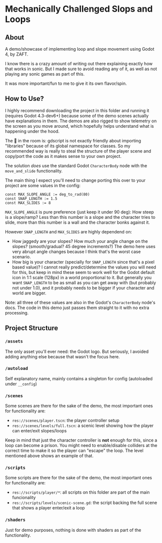 # Mechanically Challenged Slops and Loops

## About

A demo/showcase of implementing loop and slope movement using Godot 4, by ZAFT.

I know there is a crazy amount of writing out there explaining exactly how that works in sonic.
But I made sure to avoid reading any of it, as well as not playing any sonic games as part of this.

It was more important/fun to me to give it its own flavor/spin.

## How to Use?

I highly recommend downloading the project in this folder and running it (requires Godot 4.3-dev6+) because
some of the demo scenes actually have explanations in them. The demos are also rigged to show telemetry
on the screen as you move around, which hopefully helps understand what is happening under the hood.

The :elephant: in the room is: gdscript is not exactly friendly about importing "libraries" because of its
global namespace for classes. So my recommended way is really to steal the structure of the player scene and copy/port
the code as it makes sense to your own project.

The solution _does_ use the standard Godot `CharacterBody` node with the `move_and_slide` functionality.

The main thing I expect you'll need to change porting this over to your project are some values in the config:

```gdscript
const MAX_SLOPE_ANGLE := deg_to_rad(80)
const SNAP_LENGTH := 1.5
const MAX_SLIDES := 8
```

`MAX_SLOPE_ANGLE` is pure preference (just keep it under 90 deg): How steep is a slope/ramp? Less than this number is a slope and the character tries to slide, more than this number is a wall and the character bonks against it.

However `SNAP_LENGTH` and `MAX_SLIDES` are highly dependend on:

- How jaggedy are your slopes? How much your angle change on the slopes? (smooth/gradual? 45 degree increments?)
  The demo here uses very abrupt angle changes because I think that's the worst case scenario.
- How big is your character (specially for `SNAP_LENGTH` since that's a pixel based value)?
  I cannot really predict/determine the values you will need for this, but keep in mind these seem to work
  well for the Godot default icon in 1:1 scale (128px) in a world proportional to it.
  But generally you want `SNAP_LENGTH` to be as small as you can get away with (but probably not under 1.0),
  and it probably needs to be bigger if your character and world are bigger.

Note: all three of these values are also in the Godot's `CharacterBody` node's docs. The code in this demo just passes them straight to it with no extra processing.

## Project Structure

### `/assets`

The only asset you'll ever need: the Godot logo. But seriously, I avoided adding anything else because that wasn't the focus here.

### `/autoload`

Self explanatory name, mainly contains a singleton for config (autoloaded under `__config`)

### `/scenes`

Some scenes are there for the sake of the demo, the most important ones for functionality are:

- `res://scenes/player.tscn`: the player controller setup
- `res://scenes/levels/full.tscn`: a scenic level showing how the player can enter/exit slopes/loops

Keep in mind that just the character controller is **not** enough for this, since a loop can become a prison.
You might need to enable/disable colliders at the correct time to make it so the player can "escape" the loop.
The level mentioned above shows an example of that.

### `/scripts`

Some scripts are there for the sake of the demo, the most important ones for functionality are:

- `res://scripts/player/*`: all scripts on this folder are part of the main funcionality
- `res://scripts/levels/scenic-scene.gd`: the script backing the full scene that shows a player enter/exit a loop

### `/shaders`

Just for demo purposes, nothing is done with shaders as part of the functionality.
